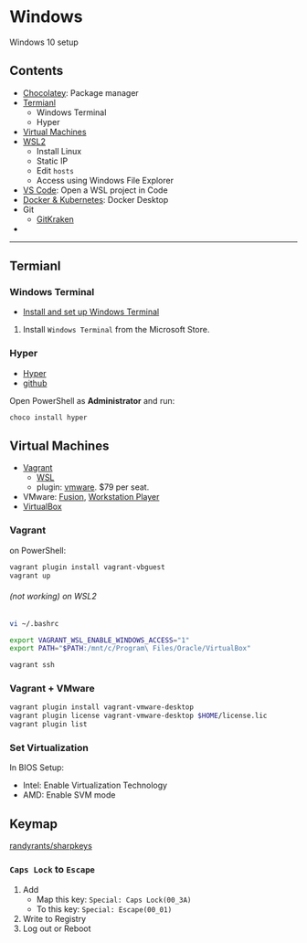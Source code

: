 # Windows

Windows 10 setup

## Contents

- [Chocolatey](https://chocolatey.org/): Package manager
- [Termianl](#termianl)
  - Windows Terminal
  - Hyper
- [Virtual Machines](#virtual-machines)
- [WSL2](wsl2.md)
  - Install Linux
  - Static IP
  - Edit `hosts`
  - Access using Windows File Explorer
- [VS Code](vscode.md): Open a WSL project in Code
- [Docker & Kubernetes](docker.desktop.md): Docker Desktop
- Git
  - [GitKraken](https://www.gitkraken.com/)
- [Keymap]:(#keymap)

---

## Termianl

### Windows Terminal

- [Install and set up Windows Terminal](https://docs.microsoft.com/en-us/windows/terminal/get-started)

1. Install `Windows Terminal` from the Microsoft Store.

### Hyper

- [Hyper](https://hyper.is/)
- [github](https://github.com/vercel/hyper)

Open PowerShell as **Administrator** and run:

```bash
choco install hyper
```

## Virtual Machines

- [Vagrant](https://www.vagrantup.com/downloads)
  - [WSL](https://www.vagrantup.com/docs/other/wsl)
  - plugin: [vmware](https://www.vagrantup.com/vmware). $79 per seat.
- VMware: [Fusion](https://www.vmware.com/products/fusion.html), [Workstation Player](https://www.vmware.com/products/workstation-player.html)
- [VirtualBox](https://www.virtualbox.org/wiki/Downloads)

### Vagrant

on PowerShell:

```bash
vagrant plugin install vagrant-vbguest
vagrant up
```

###### (not working) on WSL2

```bash
vi ~/.bashrc

export VAGRANT_WSL_ENABLE_WINDOWS_ACCESS="1"
export PATH="$PATH:/mnt/c/Program\ Files/Oracle/VirtualBox"
```

```bash
vagrant ssh
```

### Vagrant + VMware

```bash
vagrant plugin install vagrant-vmware-desktop
vagrant plugin license vagrant-vmware-desktop $HOME/license.lic
vagrant plugin list
```

### Set Virtualization

In BIOS Setup:

- Intel: Enable Virtualization Technology
- AMD: Enable SVM mode

## Keymap

[randyrants/sharpkeys](https://github.com/randyrants/sharpkeys)

### `Caps Lock` to `Escape`

1. Add
   - Map this key: `Special: Caps Lock(00_3A)`
   - To this key: `Special: Escape(00_01)`
1. Write to Registry
1. Log out or Reboot
